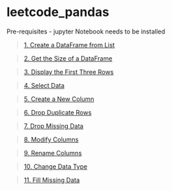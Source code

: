 # leetcode_pandas

Pre-requisites - jupyter Notebook needs to be installed

>   [1. Create a DataFrame from List](https://leetcode.com/problems/create-a-dataframe-from-list/description/?envType=study-plan-v2&envId=introduction-to-pandas&lang=pythondata)

>   [2. Get the Size of a DataFrame](https://leetcode.com/problems/get-the-size-of-a-dataframe/description/?envType=study-plan-v2&envId=introduction-to-pandas&lang=pythondata)

>   [3. Display the First Three Rows](https://leetcode.com/problems/display-the-first-three-rows/?envType=study-plan-v2&envId=introduction-to-pandas&lang=pythondata)

>   [4. Select Data](<https://leetcode.com/problems/select-data/description/?envType=study-plan-v2&envId=introduction-to-pandas&lang=pythondata)>)

>   [5. Create a New Column](https://leetcode.com/problems/create-a-new-column/?envType=study-plan-v2&envId=introduction-to-pandas&lang=pythondata)

>   [6. Drop Duplicate Rows](https://leetcode.com/problems/drop-duplicate-rows/?envType=study-plan-v2&envId=introduction-to-pandas&lang=pythondata)

>   [7. Drop Missing Data](https://leetcode.com/problems/drop-missing-data/description/?envType=study-plan-v2&envId=introduction-to-pandas&lang=pythondata)

>   [8. Modify Columns](https://leetcode.com/problems/modify-columns/description/?envType=study-plan-v2&envId=introduction-to-pandas&lang=pythondata)

>   [9. Rename Columns](https://leetcode.com/problems/rename-columns/?envType=study-plan-v2&envId=introduction-to-pandas&lang=pythondata)

>   [10. Change Data Type](https://leetcode.com/problems/change-data-type/description/?envType=study-plan-v2&envId=introduction-to-pandas&lang=pythondata)

>   [11. Fill Missing Data](https://leetcode.com/problems/fill-missing-data/description/?envType=study-plan-v2&envId=introduction-to-pandas&lang=pythondata)